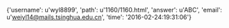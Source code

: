 {'username': u'wyl8899', 'path': u'1160/1160.html', 'answer': u'ABC', 'email': u'weiyl14@mails.tsinghua.edu.cn', 'time': '2016-02-24:19:31:06'}